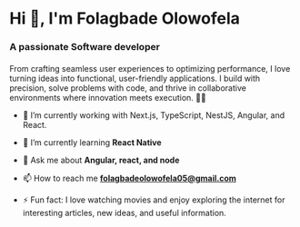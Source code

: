 <h1>Hi 👋, I'm Folagbade Olowofela</h1>
<h3 style="margin-bottom: 20px">A passionate Software developer</h3>

<p> From crafting seamless user experiences to optimizing performance, I love turning ideas into functional, user-friendly applications. I build with precision, solve problems with code, and thrive in collaborative environments where innovation meets execution. 🚀💡</p>

- 🔭 I’m currently working with Next.js, TypeScript, NestJS, Angular, and React.

- 🌱 I’m currently learning **React Native**

- 💬 Ask me about **Angular, react, and node**

- 📫 How to reach me **folagbadeolowofela05@gmail.com**

- ⚡ Fun fact: I love watching movies and enjoy exploring the internet for interesting articles, new ideas, and useful information.

